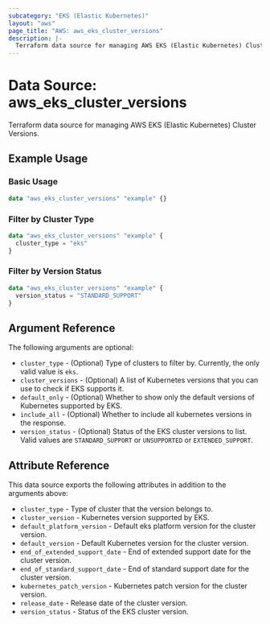 ```yaml
---
subcategory: "EKS (Elastic Kubernetes)"
layout: "aws"
page_title: "AWS: aws_eks_cluster_versions"
description: |-
  Terraform data source for managing AWS EKS (Elastic Kubernetes) Cluster Versions.
---
```


# Data Source: aws_eks_cluster_versions

Terraform data source for managing AWS EKS (Elastic Kubernetes) Cluster Versions.

## Example Usage

### Basic Usage

```terraform
data "aws_eks_cluster_versions" "example" {}
```

### Filter by Cluster Type

```terraform
data "aws_eks_cluster_versions" "example" {
  cluster_type = "eks"
}
```

### Filter by Version Status

```terraform
data "aws_eks_cluster_versions" "example" {
  version_status = "STANDARD_SUPPORT"
}
```

## Argument Reference

The following arguments are optional:

* `cluster_type` - (Optional) Type of clusters to filter by.
Currently, the only valid value is `eks`.
* `cluster_versions` - (Optional) A list of Kubernetes versions that you can use to check if EKS supports it.
* `default_only` - (Optional) Whether to show only the default versions of Kubernetes supported by EKS.
* `include_all` - (Optional) Whether to include all kubernetes versions in the response.
* `version_status` - (Optional) Status of the EKS cluster versions to list.
Valid values are `STANDARD_SUPPORT` or `UNSUPPORTED` or `EXTENDED_SUPPORT`.

## Attribute Reference

This data source exports the following attributes in addition to the arguments above:

* `cluster_type` - Type of cluster that the version belongs to.
* `cluster_version` - Kubernetes version supported by EKS.
* `default_platform_version` - Default eks platform version for the cluster version.
* `default_version` - Default Kubernetes version for the cluster version.
* `end_of_extended_support_date` - End of extended support date for the cluster version.
* `end_of_standard_support_date` - End of standard support date for the cluster version.
* `kubernetes_patch_version` - Kubernetes patch version for the cluster version.
* `release_date` - Release date of the cluster version.
* `version_status` - Status of the EKS cluster version.
